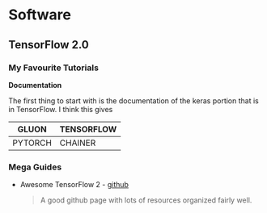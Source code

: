# Software



## TensorFlow 2.0



### My Favourite Tutorials



**Documentation**

The first thing to start with is the documentation of the keras portion that is in TensorFlow. I think this gives 

| GLUON   | TENSORFLOW |
| ------- | ---------- |
| PYTORCH | CHAINER    |



### Mega Guides

* Awesome TensorFlow 2 - [github](https://github.com/Amin-Tgz/awesome-tensorflow-2)

  > A good github page with lots of resources organized fairly well.

  